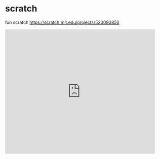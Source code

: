 # scratch
fun scratch https://scratch.mit.edu/projects/520093850
<html>
<iframe src="https://scratch.mit.edu/projects/520093850/embed" allowtransparency="true" width="485" height="402" frameborder="0" scrolling="no" allowfullscreen=""></iframe>
</html>
